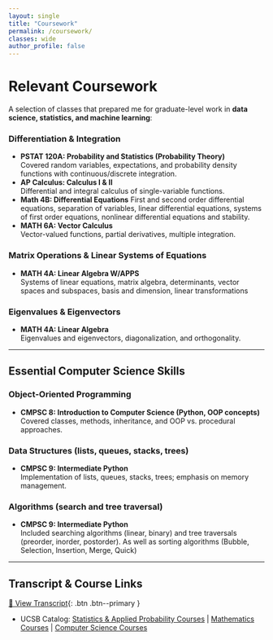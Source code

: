 ```yaml
---
layout: single
title: "Coursework"
permalink: /coursework/
classes: wide
author_profile: false
---
```


# Relevant Coursework

A selection of classes that prepared me for graduate-level work in **data science, statistics, and machine learning**:

### Differentiation & Integration
- **PSTAT 120A: Probability and Statistics (Probability Theory)**  
  Covered random variables, expectations, and probability density functions with continuous/discrete integration.  
- **AP Calculus: Calculus I & II**  
  Differential and integral calculus of single-variable functions.
- **Math 4B: Differential Equations**
  First and second order differential equations, separation of variables, linear differential equations, systems of first order equations, nonlinear differential equations and stability.
- **MATH 6A: Vector Calculus**  
  Vector-valued functions, partial derivatives, multiple integration.  

### Matrix Operations & Linear Systems of Equations
- **MATH 4A: Linear Algebra W/APPS**   
  Systems of linear equations, matrix algebra, determinants, vector spaces and subspaces, basis and dimension, linear transformations  

### Eigenvalues & Eigenvectors
- **MATH 4A: Linear Algebra**  
  Eigenvalues and eigenvectors, diagonalization, and orthogonality.

---

## Essential Computer Science Skills

### Object-Oriented Programming
- **CMPSC 8: Introduction to Computer Science (Python, OOP concepts)**  
  Covered classes, methods, inheritance, and OOP vs. procedural approaches.  

### Data Structures (lists, queues, stacks, trees)
- **CMPSC 9: Intermediate Python**  
  Implementation of lists, queues, stacks, trees; emphasis on memory management.  

### Algorithms (search and tree traversal)
- **CMPSC 9: Intermediate Python**  
  Included searching algorithms (linear, binary) and tree traversals (preorder, inorder, postorder). As well as sorting algorithms (Bubble, Selection, Insertion, Merge, Quick)

---

## Transcript & Course Links

[📄 View Transcript](/assets/AR25_Transcript.pdf){: .btn .btn--primary } 
- UCSB Catalog: [Statistics & Applied Probability Courses](https://catalog.ucsb.edu/) | [Mathematics Courses](https://catalog.ucsb.edu/) | [Computer Science Courses](https://catalog.ucsb.edu/)
